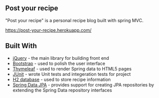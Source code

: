 ## Post your recipe

"Post your recipe" is a personal recipe blog built with spring MVC.

https://post-your-recipe.herokuapp.com/

## Built With

* [jQuery](https://jquery.com/) - the main library for building front end
* [Bootstrap](https://getbootstrap.com/) - used to polish the user interface
* [Thymeleaf](https://www.thymeleaf.org/) - used to render Spring data to HTML5 pages
* [JUnit](https://junit.org/junit4/) - wrote Unit tests and integeration tests for project
* [H2 database](http://www.h2database.com/html/main.html) - used to store recipe information
* [Spring Data JPA](https://projects.spring.io/spring-data-jpa/) - provides support for creating JPA repositories by extending the Spring Data repository interfaces
